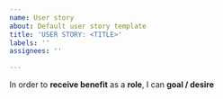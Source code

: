 ```yaml
---
name: User story
about: Default user story template
title: 'USER STORY: <TITLE>'
labels: ''
assignees: ''

---
```


In order to **receive benefit** as a **role**, I can **goal / desire**
